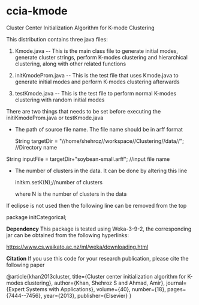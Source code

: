 # ccia-kmode
Cluster Center Initialization Algorithm for K-mode Clustering

This distribution contains three java files:

1. Kmode.java -- This is the main class file to generate initial modes, generate cluster strings, perform K-modes clustering and hierarchical clustering, along with other related functions

2. initKmodeProm.java -- This is the test file that uses Kmode.java to generate initial modes and perform K-modes clustering afterwards

3. testKmode.java -- This is the test file to perform normal K-modes clustering with random initial modes

There are two things that needs to be set before executing the initiKmodeProm.java or testKmode.java
- The path of source file name. The file name should be in arff format

  String targetDir = "//home/shehroz//workspace//Clustering//data//";  //Directory name

String inputFile =  targetDir+"soybean-small.arff"; //input file name
		
- The number of clusters in the data. It can be done by altering this line 

  initkm.setK(N);//number of clusters

  where N is the number of clusters in the data

If eclipse is not used then the following line can be removed from the top

package initCategorical;

**Dependency**
This package is tested using Weka-3-9-2, the corresponding jar can be obtained from the following hyperlinks:

https://www.cs.waikato.ac.nz/ml/weka/downloading.html

**Citation**
If you use this code for your research publication, please cite the following paper

@article{khan2013cluster,
  title={Cluster center initialization algorithm for K-modes clustering},
  author={Khan, Shehroz S and Ahmad, Amir},
  journal={Expert Systems with Applications},
  volume={40},
  number={18},
  pages={7444--7456},
  year={2013},
  publisher={Elsevier}
}
